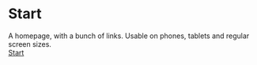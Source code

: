 Start
=================
A homepage, with a bunch of links. Usable on phones, tablets and regular screen sizes. <br /> 
[Start](http://e66666666.github.io/homepage/)
